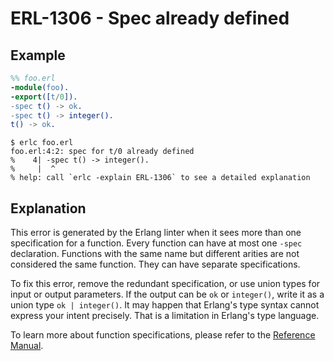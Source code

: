 # ERL-1306 - Spec already defined

## Example

```erlang
%% foo.erl
-module(foo).
-export([t/0]).
-spec t() -> ok.
-spec t() -> integer().
t() -> ok.
```

```
$ erlc foo.erl
foo.erl:4:2: spec for t/0 already defined
%    4| -spec t() -> integer().
%     |  ^
% help: call `erlc -explain ERL-1306` to see a detailed explanation
```

## Explanation

This error is generated by the Erlang linter when it sees more than one
specification for a function. Every function can have at most one `-spec` declaration. Functions with the same name but different
arities are not considered the same function. They can have separate
specifications.

To fix this error, remove the redundant specification, or use union types
for input or output parameters. If the output can be `ok` or `integer()`,
write it as a union type `ok | integer()`. It may happen that Erlang's
type syntax cannot express your intent precisely. That is a limitation
in Erlang's type language.

To learn more about function specifications, please refer to the
[Reference Manual](`e:system:typespec#specifications-for-functions`).
